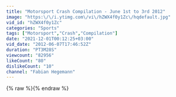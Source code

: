 ```yaml
---
title: "Motorsport Crash Compilation - June 1st to 3rd 2012"
image: "https:\/\/i.ytimg.com\/vi\/hZWX4f0y1Zc\/hqdefault.jpg"
vid_id: "hZWX4f0y1Zc"
categories: "Sports"
tags: ["Motorsport","Crash","Compilation"]
date: "2021-12-01T00:12:25+03:00"
vid_date: "2012-06-07T17:46:52Z"
duration: "PT3M28S"
viewcount: "82956"
likeCount: "80"
dislikeCount: "10"
channel: "Fabian Hegemann"
---
```

{% raw %}{% endraw %}
